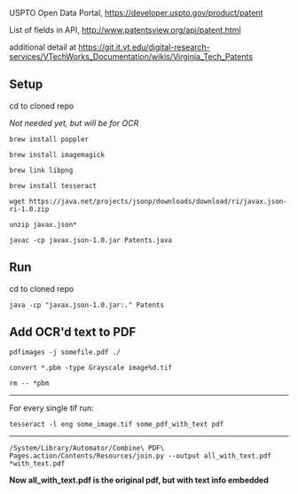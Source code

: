 USPTO Open Data Portal, https://developer.uspto.gov/product/patent

List of fields in API, http://www.patentsview.org/api/patent.html

additional detail at 
https://git.it.vt.edu/digital-research-services/VTechWorks_Documentation/wikis/Virginia_Tech_Patents

## Setup

cd to cloned repo


_Not needed yet, but will be for OCR_

```
brew install poppler

brew install imagemagick

brew link libpng

brew install tesseract

```

`wget https://java.net/projects/jsonp/downloads/download/ri/javax.json-ri-1.0.zip`

`unzip javax.json*`

`javac -cp javax.json-1.0.jar Patents.java`


## Run

cd to cloned repo

`java -cp "javax.json-1.0.jar:." Patents`

## Add OCR'd text to PDF

`pdfimages -j somefile.pdf ./`

`convert *.pbm -type Grayscale image%d.tif`

`rm -- *pbm`

-----

For every single tif run:

`tesseract -l eng some_image.tif some_pdf_with_text pdf`

----

`/System/Library/Automator/Combine\ PDF\ Pages.action/Contents/Resources/join.py --output all_with_text.pdf *with_text.pdf`

__Now all_with_text.pdf is the original pdf, but with text info embedded__
